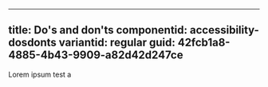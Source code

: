 ---
title: Do's and don'ts
componentid: accessibility-dosdonts
variantid: regular
guid: 42fcb1a8-4885-4b43-9909-a82d42d247ce
----

Lorem ipsum test a
 